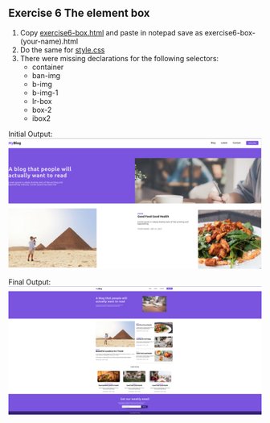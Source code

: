 ## Exercise 6 The element box
1. Copy [exercise6-box.html](https://github.com/milkylee/webdesign/blob/master/1stsem_23-24/activities/exercise6-box.html) and paste in notepad save as exercise6-box-(your-name).html
2. Do the same for [style.css](https://github.com/milkylee/webdesign/blob/master/1stsem_23-24/activities/style.css)
3. There were missing declarations for the following selectors:
    - container
    - ban-img
    - b-img
    - b-img-1
    - lr-box
    - box-2
    - ibox2

Initial Output:
![Figure 6.0](/1stsem_23-24/activities/exercise6-initial.png)

Final Output:
![Figure 6.1](/1stsem_23-24/activities/exercise6-final.png)

